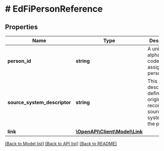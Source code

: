 # # EdFiPersonReference

## Properties

Name | Type | Description | Notes
------------ | ------------- | ------------- | -------------
**person_id** | **string** | A unique alphanumeric code assigned to a person. |
**source_system_descriptor** | **string** | This descriptor defines the originating record source system for the person. |
**link** | [**\OpenAPI\Client\Model\Link**](Link.md) |  | [optional]

[[Back to Model list]](../../README.md#models) [[Back to API list]](../../README.md#endpoints) [[Back to README]](../../README.md)
